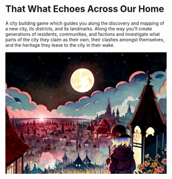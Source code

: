 # That What Echoes Across Our Home
A city building game which guides you along the discovery and mapping of a new city, its districts, and its landmarks. Along the way you'll create generations of residents, communities, and factions and investigate what parts of the city they claim as their own, their clashes amongst themselves, and the heritage they leave to the city in their wake.

![cover](./images/cover.png)
